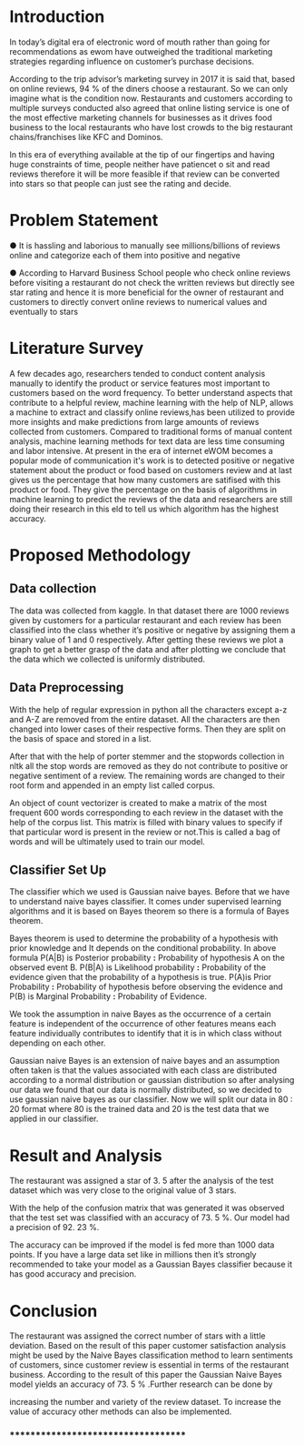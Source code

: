 # Introduction

In today’s digital era of electronic word of mouth rather than going for
recommendations as ewom have outweighed the traditional marketing
strategies regarding influence on customer’s purchase decisions.

According to the trip advisor’s marketing survey in 2017 it is said that, based
on online reviews, 94 % of the diners choose a restaurant. So we can only
imagine what is the condition now. Restaurants and customers according to
multiple surveys conducted also agreed that online listing service is one of the
most effective marketing channels for businesses as it drives food business to
the local restaurants who have lost crowds to the big restaurant
chains/franchises like KFC and Dominos.

In this era of everything available at the tip of our fingertips and having huge
constraints of time, people neither have patiencet o sit and read reviews
therefore it will be more feasible if that review can be converted into stars so
that people can just see the rating and decide.

# Problem Statement


● It is hassling and laborious to manually see millions/billions of
reviews online and categorize each of them into positive and negative
 
● According to Harvard Business School people who check online
reviews before visiting a restaurant do not check the written reviews
but directly see star rating and hence it is more beneficial for the owner
of restaurant and customers to directly convert online reviews to
numerical values and eventually to stars

# Literature Survey

A few decades ago, researchers tended to conduct content analysis
manually to identify the product or service features most important to
customers based on the word frequency. To better understand aspects that
contribute to a helpful review, machine learning with the help of NLP,
allows a machine to extract and classify online reviews,has been utilized to
provide more insights and make predictions from large amounts of reviews
collected from customers. Compared to traditional forms of manual content
analysis, machine learning methods for text data are less time consuming and
labor intensive. At present in the era of internet eWOM becomes a popular
mode of communication it's work is to detected positive or negative statement
about the product or food based on customers review and at last gives us the
percentage that how many customers are satifised with this product or food.
They give the percentage on the basis of algorithms in machine learning to
predict the reviews of the data and researchers are still doing their research in
this eld to tell us which algorithm has the highest accuracy.

# Proposed Methodology


## Data collection

The data was collected from kaggle. In that dataset there are 1000 reviews
given by customers for a particular restaurant and each review has been
classified into the class whether it’s positive or negative by assigning them a
binary value of 1 and 0 respectively. After getting these reviews we plot a
graph to get a better grasp of the data and after plotting we conclude that the
data which we collected is uniformly distributed.

## Data Preprocessing

With the help of regular expression in python all the characters except a-z and
A-Z are removed from the entire dataset. All the characters are then changed
into lower cases of their respective forms. Then they are split on the basis of
space and stored in a list.

After that with the help of porter stemmer and the stopwords collection in
nltk all the stop words are removed as they do not contribute to positive or
negative sentiment of a review. The remaining words are changed to their
root form and appended in an empty list called corpus.

An object of count vectorizer is created to make a matrix of the most
frequent 600 words corresponding to each review in the dataset with the
help of the corpus list. This matrix is filled with binary values to specify if
that particular word is present in the review or not.This is called a bag of
words and will be ultimately used to train our model.


## Classifier Set Up

The classifier which we used is Gaussian naive bayes. Before that we have to
understand naive bayes classifier. It comes under supervised learning
algorithms and it is based on Bayes theorem so there is a formula of Bayes
theorem.

Bayes theorem is used to determine the probability of a hypothesis with prior
knowledge and It depends on the conditional probability. In above formula
P(A|B) is Posterior probability **:** Probability of hypothesis A on the observed
event B. P(B|A) is Likelihood probability **:** Probability of the evidence given
that the probability of a hypothesis is true. P(A)is Prior Probability
**:** Probability of hypothesis before observing the evidence and P(B) is
Marginal Probability **:** Probability of Evidence.

We took the assumption in naive Bayes as the occurrence of a certain feature
is independent of the occurrence of other features means each feature
individually contributes to identify that it is in which class without
depending on each other.

Gaussian naive Bayes is an extension of naive bayes and an assumption often
taken is that the values associated with each class are distributed according to
a normal distribution or gaussian distribution so after analysing our data we
found that our data is normally distributed, so we decided to use gaussian
naive bayes as our classifier. Now we will split our data in 80 : 20 format where
80 is the trained data and 20 is the test data that we applied in our classifier.


# Result and Analysis

The restaurant was assigned a star of 3. 5 after the analysis of the test dataset
which was very close to the original value of 3 stars.

With the help of the confusion matrix that was generated it was observed
that the test set was classified with an accuracy of 73. 5 %. Our model had a
precision of 92. 23 %.

The accuracy can be improved if the model is fed more than 1000 data
points. If you have a large data set like in millions then it’s strongly
recommended to take your model as a Gaussian Bayes classifier because it has
good accuracy and precision.

# Conclusion

The restaurant was assigned the correct number of stars with a little
deviation. Based on the result of this paper customer satisfaction analysis
might be used by the Naive Bayes classification method to learn sentiments
of customers, since customer review is essential in terms of the restaurant
business. According to the result of this paper the Gaussian Naive Bayes
model yields an accuracy of 73. 5 % .Further research can be done by


increasing the number and variety of the review dataset. To increase the value
of accuracy other methods can also be implemented.

### **********************************


